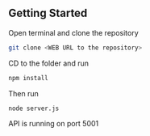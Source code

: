 ## Getting Started

Open terminal and clone the repository

```bash
git clone <WEB URL to the repository>
```

CD to the folder and run

```bash
npm install
```

Then run

```bash
node server.js
```

API is running on port 5001